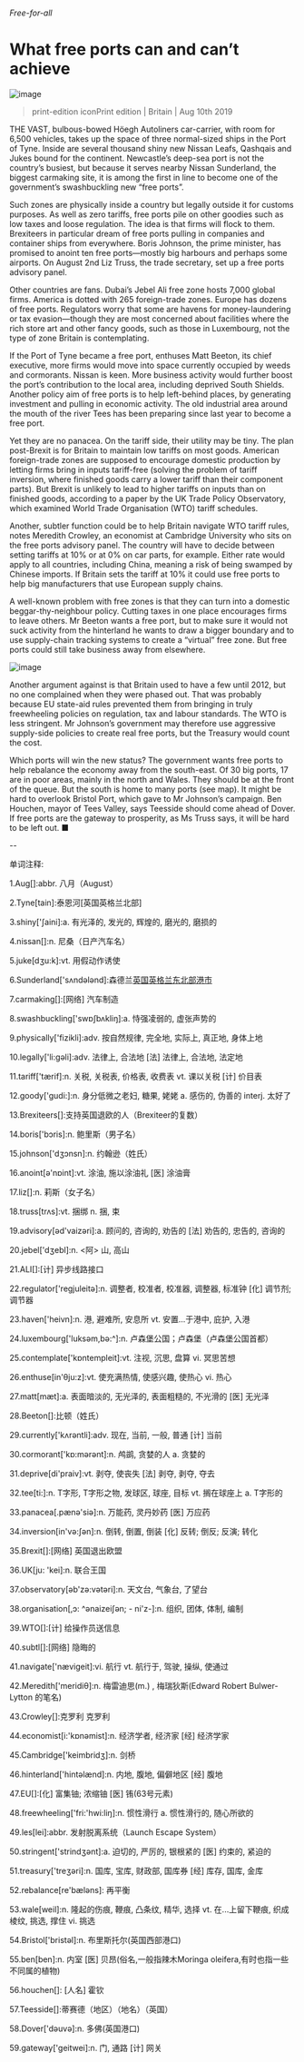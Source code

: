 ###### Free-for-all
# What free ports can and can’t achieve 
![image](images/20190810_BRP502.jpg) 
> print-edition iconPrint edition | Britain | Aug 10th 2019 
THE VAST, bulbous-bowed Höegh Autoliners car-carrier, with room for 6,500 vehicles, takes up the space of three normal-sized ships in the Port of Tyne. Inside are several thousand shiny new Nissan Leafs, Qashqais and Jukes bound for the continent. Newcastle’s deep-sea port is not the country’s busiest, but because it serves nearby Nissan Sunderland, the biggest carmaking site, it is among the first in line to become one of the government’s swashbuckling new “free ports”. 
Such zones are physically inside a country but legally outside it for customs purposes. As well as zero tariffs, free ports pile on other goodies such as low taxes and loose regulation. The idea is that firms will flock to them. Brexiteers in particular dream of free ports pulling in companies and container ships from everywhere. Boris Johnson, the prime minister, has promised to anoint ten free ports—mostly big harbours and perhaps some airports. On August 2nd Liz Truss, the trade secretary, set up a free ports advisory panel. 
Other countries are fans. Dubai’s Jebel Ali free zone hosts 7,000 global firms. America is dotted with 265 foreign-trade zones. Europe has dozens of free ports. Regulators worry that some are havens for money-laundering or tax evasion—though they are most concerned about facilities where the rich store art and other fancy goods, such as those in Luxembourg, not the type of zone Britain is contemplating. 
If the Port of Tyne became a free port, enthuses Matt Beeton, its chief executive, more firms would move into space currently occupied by weeds and cormorants. Nissan is keen. More business activity would further boost the port’s contribution to the local area, including deprived South Shields. Another policy aim of free ports is to help left-behind places, by generating investment and pulling in economic activity. The old industrial area around the mouth of the river Tees has been preparing since last year to become a free port. 
Yet they are no panacea. On the tariff side, their utility may be tiny. The plan post-Brexit is for Britain to maintain low tariffs on most goods. American foreign-trade zones are supposed to encourage domestic production by letting firms bring in inputs tariff-free (solving the problem of tariff inversion, where finished goods carry a lower tariff than their component parts). But Brexit is unlikely to lead to higher tariffs on inputs than on finished goods, according to a paper by the UK Trade Policy Observatory, which examined World Trade Organisation (WTO) tariff schedules. 
Another, subtler function could be to help Britain navigate WTO tariff rules, notes Meredith Crowley, an economist at Cambridge University who sits on the free ports advisory panel. The country will have to decide between setting tariffs at 10% or at 0% on car parts, for example. Either rate would apply to all countries, including China, meaning a risk of being swamped by Chinese imports. If Britain sets the tariff at 10% it could use free ports to help big manufacturers that use European supply chains. 
A well-known problem with free zones is that they can turn into a domestic beggar-thy-neighbour policy. Cutting taxes in one place encourages firms to leave others. Mr Beeton wants a free port, but to make sure it would not suck activity from the hinterland he wants to draw a bigger boundary and to use supply-chain tracking systems to create a “virtual” free zone. But free ports could still take business away from elsewhere. 
![image](images/20190810_BRM926.png) 
Another argument against is that Britain used to have a few until 2012, but no one complained when they were phased out. That was probably because EU state-aid rules prevented them from bringing in truly freewheeling policies on regulation, tax and labour standards. The WTO is less stringent. Mr Johnson’s government may therefore use aggressive supply-side policies to create real free ports, but the Treasury would count the cost. 
Which ports will win the new status? The government wants free ports to help rebalance the economy away from the south-east. Of 30 big ports, 17 are in poor areas, mainly in the north and Wales. They should be at the front of the queue. But the south is home to many ports (see map). It might be hard to overlook Bristol Port, which gave to Mr Johnson’s campaign. Ben Houchen, mayor of Tees Valley, says Teesside should come ahead of Dover. If free ports are the gateway to prosperity, as Ms Truss says, it will be hard to be left out. ■ 
-- 
 单词注释:
1.Aug[]:abbr. 八月（August） 
2.Tyne[tain]:泰恩河[英国英格兰北部] 
3.shiny['ʃaini]:a. 有光泽的, 发光的, 辉煌的, 磨光的, 磨损的 
4.nissan[]:n. 尼桑（日产汽车名） 
5.juke[dʒu:k]:vt. 用假动作诱使 
6.Sunderland['sʌndәlәnd]:森德兰[英国英格兰东北部港市](或译散德兰) 
7.carmaking[]:[网络] 汽车制造 
8.swashbuckling['swɒʃbʌkliŋ]:a. 恃强凌弱的, 虚张声势的 
9.physically['fizikli]:adv. 按自然规律, 完全地, 实际上, 真正地, 身体上地 
10.legally['li:gәli]:adv. 法律上, 合法地 [法] 法律上, 合法地, 法定地 
11.tariff['tærif]:n. 关税, 关税表, 价格表, 收费表 vt. 课以关税 [计] 价目表 
12.goody['gudi:]:n. 身分低微之老妇, 糖果, 姥姥 a. 感伤的, 伪善的 interj. 太好了 
13.Brexiteers[]:支持英国退欧的人（Brexiteer的复数） 
14.boris['bɔris]:n. 鲍里斯（男子名） 
15.johnson['dʒɔnsn]:n. 约翰逊（姓氏） 
16.anoint[ә'nɒint]:vt. 涂油, 施以涂油礼 [医] 涂油膏 
17.liz[]:n. 莉斯（女子名） 
18.truss[trʌs]:vt. 捆绑 n. 捆, 束 
19.advisory[әd'vaizәri]:a. 顾问的, 咨询的, 劝告的 [法] 劝告的, 忠告的, 咨询的 
20.jebel['dʒebl]:n. <阿> 山, 高山 
21.ALI[]:[计] 异步线路接口 
22.regulator['regjuleitә]:n. 调整者, 校准者, 校准器, 调整器, 标准钟 [化] 调节剂; 调节器 
23.haven['heivn]:n. 港, 避难所, 安息所 vt. 安置...于港中, 庇护, 入港 
24.luxembourg['luksәm,bә:^]:n. 卢森堡公国；卢森堡（卢森堡公国首都） 
25.contemplate['kɒntempleit]:vt. 注视, 沉思, 盘算 vi. 冥思苦想 
26.enthuse[in'θju:z]:vt. 使充满热情, 使感兴趣, 使热心 vi. 热心 
27.matt[mæt]:a. 表面暗淡的, 无光泽的, 表面粗糙的, 不光滑的 [医] 无光泽 
28.Beeton[]:比顿（姓氏） 
29.currently['kʌrәntli]:adv. 现在, 当前, 一般, 普通 [计] 当前 
30.cormorant['kɒ:mәrәnt]:n. 鸬鹚, 贪婪的人 a. 贪婪的 
31.deprive[di'praiv]:vt. 剥夺, 使丧失 [法] 剥夺, 剥夺, 夺去 
32.tee[ti:]:n. T字形, T字形之物, 发球区, 球座, 目标 vt. 搁在球座上 a. T字形的 
33.panacea[.pænә'siә]:n. 万能药, 灵丹妙药 [医] 万应药 
34.inversion[in'vә:ʃәn]:n. 倒转, 倒置, 倒装 [化] 反转; 倒反; 反演; 转化 
35.Brexit[]:[网络] 英国退出欧盟 
36.UK[ju: 'kei]:n. 联合王国 
37.observatory[әb'zә:vәtәri]:n. 天文台, 气象台, 了望台 
38.organisation[,ɔ: ^әnaizeiʃən; - ni'z-]:n. 组织, 团体, 体制, 编制 
39.WTO[]:[计] 给操作员送信息 
40.subtl[]:[网络] 隐晦的 
41.navigate['nævigeit]:vi. 航行 vt. 航行于, 驾驶, 操纵, 使通过 
42.Meredith['meridiθ]:n. 梅雷迪思(m.) , 梅瑞狄斯(Edward Robert Bulwer-Lytton 的笔名) 
43.Crowley[]:克罗利 克罗利 
44.economist[i:'kɒnәmist]:n. 经济学者, 经济家 [经] 经济学家 
45.Cambridge['keimbridʒ]:n. 剑桥 
46.hinterland['hintәlænd]:n. 内地, 腹地, 偏僻地区 [经] 腹地 
47.EU[]:[化] 富集铀; 浓缩铀 [医] 铕(63号元素) 
48.freewheeling['fri:'hwi:liŋ]:n. 惯性滑行 a. 惯性滑行的, 随心所欲的 
49.les[lei]:abbr. 发射脱离系统（Launch Escape System） 
50.stringent['strindʒәnt]:a. 迫切的, 严厉的, 银根紧的 [医] 约束的, 紧迫的 
51.treasury['treʒәri]:n. 国库, 宝库, 财政部, 国库券 [经] 库存, 国库, 金库 
52.rebalance[re'bæləns]: 再平衡 
53.wale[weil]:n. 隆起的伤痕, 鞭痕, 凸条纹, 精华, 选择 vt. 在...上留下鞭痕, 织成棱纹, 挑选, 撑住 vi. 挑选 
54.Bristol['bristәl]:n. 布里斯托尔(英国西部港口) 
55.ben[ben]:n. 内室 [医] 贝昂(俗名,一般指辣木Moringa oleifera,有时也指一些不同属的植物) 
56.houchen[]: [人名] 霍钦 
57.Teesside[]:蒂赛德（地区）（地名）（英国） 
58.Dover['dәuvә]:n. 多佛(英国港口) 
59.gateway['geitwei]:n. 门, 通路 [计] 网关 
